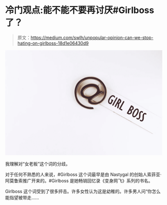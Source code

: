 # 冷门观点:能不能不要再讨厌#Girlboss 了？

> 原文：<https://medium.com/swlh/unpopular-opinion-can-we-stop-hating-on-girlboss-18d1e06430d9>

![](img/287739a634929c973de9b71f1ac255d2.png)

我理解对“女老板”这个词的分歧。

对于任何不熟悉的人来说，#Girlboss 这个词最早是由 Nastygal 的创始人索菲亚·阿莫鲁索推广开来的。#Girlboss 是她畅销回忆录《变身网飞》系列的书名。

Girlboss 这个词受到了很多抨击。许多女性认为这是幼稚的。许多男人问“你怎么能指望被带走……